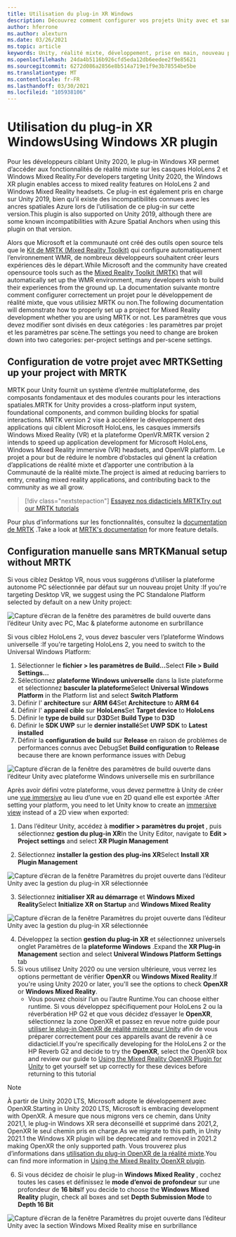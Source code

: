 ```yaml
---
title: Utilisation du plug-in XR Windows
description: Découvrez comment configurer vos projets Unity avec et sans MRTK à l’aide de la prise en charge de Windows XR.
author: hferrone
ms.author: alexturn
ms.date: 03/26/2021
ms.topic: article
keywords: Unity, réalité mixte, développement, prise en main, nouveau projet, Windows Mixed Reality, UWP, XR, performance, Legacy, mrtk, Windows
ms.openlocfilehash: 24da4b5116b926cfd5eda12db6eedee2f9e85621
ms.sourcegitcommit: 6272d086a2856e8b514a719e1f9e3b78554be5be
ms.translationtype: MT
ms.contentlocale: fr-FR
ms.lasthandoff: 03/30/2021
ms.locfileid: "105938106"
---
```

# <a name="using-windows-xr-plugin"></a><span data-ttu-id="00ecc-104">Utilisation du plug-in XR Windows</span><span class="sxs-lookup"><span data-stu-id="00ecc-104">Using Windows XR plugin</span></span>

<span data-ttu-id="00ecc-105">Pour les développeurs ciblant Unity 2020, le plug-in Windows XR permet d’accéder aux fonctionnalités de réalité mixte sur les casques HoloLens 2 et Windows Mixed Reality.</span><span class="sxs-lookup"><span data-stu-id="00ecc-105">For developers targeting Unity 2020, the Windows XR plugin enables access to mixed reality features on HoloLens 2 and Windows Mixed Reality headsets.</span></span>  <span data-ttu-id="00ecc-106">Ce plug-in est également pris en charge sur Unity 2019, bien qu’il existe des incompatibilités connues avec les ancres spatiales Azure lors de l’utilisation de ce plug-in sur cette version.</span><span class="sxs-lookup"><span data-stu-id="00ecc-106">This plugin is also supported on Unity 2019, although there are some known incompatibilities with Azure Spatial Anchors when using this plugin on that version.</span></span>

<span data-ttu-id="00ecc-107">Alors que Microsoft et la communauté ont créé des outils open source tels que le [Kit de MRTK (Mixed Reality Toolkit)](https://microsoft.github.io/MixedRealityToolkit-Unity/Documentation/Installation.html) qui configure automatiquement l’environnement WMR, de nombreux développeurs souhaitent créer leurs expériences dès le départ.</span><span class="sxs-lookup"><span data-stu-id="00ecc-107">While Microsoft and the community have created opensource tools such as the [Mixed Reality Toolkit (MRTK)](https://microsoft.github.io/MixedRealityToolkit-Unity/Documentation/Installation.html) that will automatically set up the WMR environment, many developers wish to build their experiences from the ground up.</span></span>  <span data-ttu-id="00ecc-108">La documentation suivante montre comment configurer correctement un projet pour le développement de réalité mixte, que vous utilisiez MRTK ou non.</span><span class="sxs-lookup"><span data-stu-id="00ecc-108">The following documentation will demonstrate how to properly set up a project for Mixed Reality development whether you are using MRTK or not.</span></span>  <span data-ttu-id="00ecc-109">Les paramètres que vous devez modifier sont divisés en deux catégories : les paramètres par projet et les paramètres par scène.</span><span class="sxs-lookup"><span data-stu-id="00ecc-109">The settings you need to change are broken down into two categories: per-project settings and per-scene settings.</span></span>

## <a name="setting-up-your-project-with-mrtk"></a><span data-ttu-id="00ecc-110">Configuration de votre projet avec MRTK</span><span class="sxs-lookup"><span data-stu-id="00ecc-110">Setting up your project with MRTK</span></span>

<span data-ttu-id="00ecc-111">MRTK pour Unity fournit un système d’entrée multiplateforme, des composants fondamentaux et des modules courants pour les interactions spatiales.</span><span class="sxs-lookup"><span data-stu-id="00ecc-111">MRTK for Unity provides a cross-platform input system, foundational components, and common building blocks for spatial interactions.</span></span> <span data-ttu-id="00ecc-112">MRTK version 2 vise à accélérer le développement des applications qui ciblent Microsoft HoloLens, les casques immersifs Windows Mixed Reality (VR) et la plateforme OpenVR.</span><span class="sxs-lookup"><span data-stu-id="00ecc-112">MRTK version 2 intends to speed up application development for Microsoft HoloLens, Windows Mixed Reality immersive (VR) headsets, and OpenVR platform.</span></span> <span data-ttu-id="00ecc-113">Le projet a pour but de réduire le nombre d’obstacles qui gênent la création d’applications de réalité mixte et d’apporter une contribution à la Communauté de la réalité mixte.</span><span class="sxs-lookup"><span data-stu-id="00ecc-113">The project is aimed at reducing barriers to entry, creating mixed reality applications, and contributing back to the community as we all grow.</span></span>

> [!div class="nextstepaction"]
> [<span data-ttu-id="00ecc-114">Essayez nos didacticiels MRTK</span><span class="sxs-lookup"><span data-stu-id="00ecc-114">Try out our MRTK tutorials</span></span>](tutorials/mr-learning-base-01.md)

<span data-ttu-id="00ecc-115">Pour plus d’informations sur les fonctionnalités, consultez la [documentation de MRTK](/windows/mixed-reality/mrtk-unity) .</span><span class="sxs-lookup"><span data-stu-id="00ecc-115">Take a look at [MRTK's documentation](/windows/mixed-reality/mrtk-unity) for more feature details.</span></span>

## <a name="manual-setup-without-mrtk"></a><span data-ttu-id="00ecc-116">Configuration manuelle sans MRTK</span><span class="sxs-lookup"><span data-stu-id="00ecc-116">Manual setup without MRTK</span></span>

<span data-ttu-id="00ecc-117">Si vous ciblez Desktop VR, nous vous suggérons d’utiliser la plateforme autonome PC sélectionnée par défaut sur un nouveau projet Unity :</span><span class="sxs-lookup"><span data-stu-id="00ecc-117">If you're targeting Desktop VR, we suggest using the PC Standalone Platform selected by default on a new Unity project:</span></span>

![Capture d’écran de la fenêtre des paramètres de build ouverte dans l’éditeur Unity avec PC, Mac & plateforme autonome en surbrillance](images/wmr-config-img-3.png)

<span data-ttu-id="00ecc-119">Si vous ciblez HoloLens 2, vous devez basculer vers l’plateforme Windows universelle :</span><span class="sxs-lookup"><span data-stu-id="00ecc-119">If you're targeting HoloLens 2, you need to switch to the Universal Windows Platform:</span></span>

1.  <span data-ttu-id="00ecc-120">Sélectionner le **fichier > les paramètres de Build...**</span><span class="sxs-lookup"><span data-stu-id="00ecc-120">Select **File > Build Settings...**</span></span>
2.  <span data-ttu-id="00ecc-121">Sélectionnez **plateforme Windows universelle** dans la liste plateforme et sélectionnez **basculer la plateforme**</span><span class="sxs-lookup"><span data-stu-id="00ecc-121">Select **Universal Windows Platform** in the Platform list and select **Switch Platform**</span></span>
3.  <span data-ttu-id="00ecc-122">Définir l' **architecture** sur **ARM 64**</span><span class="sxs-lookup"><span data-stu-id="00ecc-122">Set **Architecture** to **ARM 64**</span></span>
4.  <span data-ttu-id="00ecc-123">Définir l' **appareil cible** sur **HoloLens**</span><span class="sxs-lookup"><span data-stu-id="00ecc-123">Set **Target device** to **HoloLens**</span></span>
5.  <span data-ttu-id="00ecc-124">Définir le **type de build** sur **D3D**</span><span class="sxs-lookup"><span data-stu-id="00ecc-124">Set **Build Type** to **D3D**</span></span>
6.  <span data-ttu-id="00ecc-125">Définir le **SDK UWP** sur le **dernier installé**</span><span class="sxs-lookup"><span data-stu-id="00ecc-125">Set **UWP SDK** to **Latest installed**</span></span>
7.  <span data-ttu-id="00ecc-126">Définir la **configuration de build** sur **Release** en raison de problèmes de performances connus avec Debug</span><span class="sxs-lookup"><span data-stu-id="00ecc-126">Set **Build configuration** to **Release** because there are known performance issues with Debug</span></span>

![Capture d’écran de la fenêtre des paramètres de build ouverte dans l’éditeur Unity avec plateforme Windows universelle mis en surbrillance](images/wmr-config-img-4.png)

<span data-ttu-id="00ecc-128">Après avoir défini votre plateforme, vous devez permettre à Unity de créer une [vue immersive](../../design/app-views.md) au lieu d’une vue en 2D quand elle est exportée :</span><span class="sxs-lookup"><span data-stu-id="00ecc-128">After setting your platform, you need to let Unity know to create an [immersive view](../../design/app-views.md) instead of a 2D view when exported:</span></span>

1. <span data-ttu-id="00ecc-129">Dans l’éditeur Unity, accédez à **modifier > paramètres du projet** , puis sélectionnez **gestion du plug-in XR**</span><span class="sxs-lookup"><span data-stu-id="00ecc-129">In the Unity Editor, navigate to **Edit > Project settings** and select **XR Plugin Management**</span></span>

2. <span data-ttu-id="00ecc-130">Sélectionnez **installer la gestion des plug-ins XR**</span><span class="sxs-lookup"><span data-stu-id="00ecc-130">Select **Install XR Plugin Management**</span></span>

![Capture d’écran de la fenêtre Paramètres du projet ouverte dans l’éditeur Unity avec la gestion du plug-in XR sélectionnée](images/wmr-config-img-5.png)

3. <span data-ttu-id="00ecc-132">Sélectionnez **initialiser XR au démarrage** et **Windows Mixed Reality**</span><span class="sxs-lookup"><span data-stu-id="00ecc-132">Select **Initialize XR on Startup** and **Windows Mixed Reality**</span></span>

![Capture d’écran de la fenêtre Paramètres du projet ouverte dans l’éditeur Unity avec la gestion du plug-in XR sélectionnée](images/wmr-config-img-7.png)

4. <span data-ttu-id="00ecc-134">Développez la section **gestion du plug-in XR** et sélectionnez universels onglet Paramètres de la **plateforme Windows** .</span><span class="sxs-lookup"><span data-stu-id="00ecc-134">Expand the **XR Plug-in Management** section and select **Univeral Windows Platform Settings** tab</span></span>
5. <span data-ttu-id="00ecc-135">Si vous utilisez Unity 2020 ou une version ultérieure, vous verrez les options permettant de vérifier **OpenXR** ou **Windows Mixed Reality**.</span><span class="sxs-lookup"><span data-stu-id="00ecc-135">If you're using Unity 2020 or later, you'll see the options to check **OpenXR** or **Windows Mixed Reality**.</span></span> 
    * <span data-ttu-id="00ecc-136">Vous pouvez choisir l’un ou l’autre Runtime.</span><span class="sxs-lookup"><span data-stu-id="00ecc-136">You can choose either runtime.</span></span>  <span data-ttu-id="00ecc-137">Si vous développez spécifiquement pour HoloLens 2 ou la réverbération HP G2 et que vous décidez d’essayer le **OpenXR**, sélectionnez la zone OpenXR et passez en revue notre guide pour [utiliser le plug-in OpenXR de réalité mixte pour Unity](openxr-getting-started.md) afin de vous préparer correctement pour ces appareils avant de revenir à ce didacticiel.</span><span class="sxs-lookup"><span data-stu-id="00ecc-137">If you're specifically developing for the HoloLens 2 or the HP Reverb G2 and decide to try the **OpenXR**, select the OpenXR box and review our guide to [Using the Mixed Reality OpenXR Plugin for Unity](openxr-getting-started.md) to get yourself set up correctly for these devices before returning to this tutorial</span></span>

> [!NOTE]
> <span data-ttu-id="00ecc-138">À partir de Unity 2020 LTS, Microsoft adopte le développement avec OpenXR.</span><span class="sxs-lookup"><span data-stu-id="00ecc-138">Starting in Unity 2020 LTS, Microsoft is embracing development with OpenXR.</span></span>  <span data-ttu-id="00ecc-139">À mesure que nous migrons vers ce chemin, dans Unity 2021,1, le plug-in Windows XR sera déconseillé et supprimé dans 2021,2, OpenXR le seul chemin pris en charge.</span><span class="sxs-lookup"><span data-stu-id="00ecc-139">As we migrate to this path, in Unity 2021.1 the Windows XR plugin will be deprecated and removed in 2021.2 making OpenXR the only supported path.</span></span> <span data-ttu-id="00ecc-140">Vous trouverez plus d’informations dans [utilisation du plug-in OpenXR de la réalité mixte](openxr-getting-started.md).</span><span class="sxs-lookup"><span data-stu-id="00ecc-140">You can find more information in [Using the Mixed Reality OpenXR plugin](openxr-getting-started.md).</span></span>

6. <span data-ttu-id="00ecc-141">Si vous décidez de choisir le plug-in **Windows Mixed Reality** , cochez toutes les cases et définissez le **mode d’envoi de profondeur** sur une profondeur de **16 bits**</span><span class="sxs-lookup"><span data-stu-id="00ecc-141">If you decide to choose the **Windows Mixed Reality** plugin, check all boxes and set **Depth Submission Mode** to **Depth 16 Bit**</span></span>

![Capture d’écran de la fenêtre Paramètres du projet ouverte dans l’éditeur Unity avec la section Windows Mixed Reality mise en surbrillance](images/wmr-config-img-8.png)

